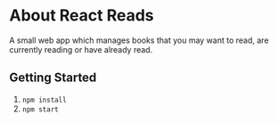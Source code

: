 # About React Reads

A small web app which manages books that you may want to read, are currently reading or have already read.

## Getting Started

1. `npm install`
2. `npm start`
